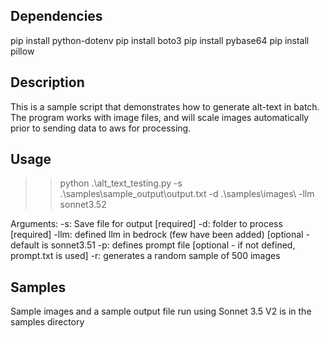 ## Dependencies ##

pip install python-dotenv
pip install boto3
pip install pybase64
pip install pillow

## Description ##

This is a sample script that demonstrates how to generate alt-text in batch.  The program works with image files, and will scale images automatically prior to sending data to aws for processing. 

## Usage ##
>> python .\alt_text_testing.py -s .\samples\sample_output\output.txt -d .\samples\images\ -llm sonnet3.52

Arguments:
 -s: Save file for output [required]
 -d: folder to process [required]
 -llm: defined llm in bedrock (few have been added) [optional - default is sonnet3.51
 -p: defines prompt file [optional - if not defined, prompt.txt is used]
 -r: generates a random sample of 500 images

 ## Samples ##
 Sample images and a sample output file run using Sonnet 3.5 V2 is in the samples directory
